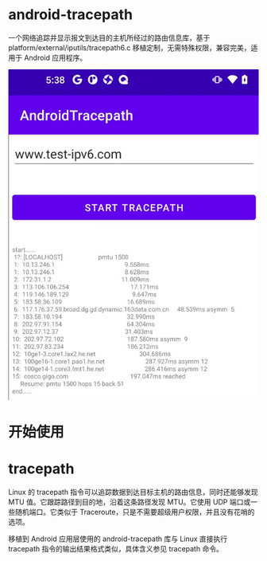 # android-tracepath

一个网络追踪并显示报文到达目的主机所经过的路由信息库，基于 platform/external/iputils/tracepath6.c 移植定制，无需特殊权限，兼容完美，适用于 Android 应用程序。

![demo](./images/demo.jpeg)

# 开始使用



# tracepath

Linux 的 tracepath 指令可以追踪数据到达目标主机的路由信息，同时还能够发现 MTU 值。它跟踪路径到目的地，沿着这条路径发现 MTU。它使用 UDP 端口或一些随机端口。它类似于 Traceroute，只是不需要超级用户权限，并且没有花哨的选项。

移植到 Android 应用层使用的 android-tracepath 库与 Linux 直接执行 tracepath 指令的输出结果格式类似，具体含义参见 tracepath 命令。